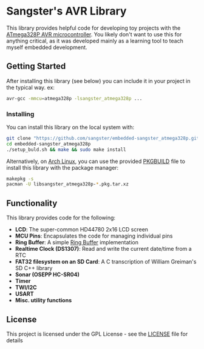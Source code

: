 # Sangster's AVR Library

This library provides helpful code for developing toy projects with the
[ATmega328P AVR
microcontroller](https://www.microchip.com/wwwproducts/en/ATmega328p). You
likely don't want to use this for anything critical, as it was developed mainly
as a learning tool to teach myself embedded development.

## Getting Started

After installing this library (see below) you can include it in your project in
the typical way. ex:

```sh
avr-gcc -mmcu=atmega328p -lsangster_atmega328p ...
```

### Installing

You can install this library on the local system with:

```sh
git clone "https://github.com/sangster/embedded-sangster_atmega328p.git"
cd embedded-sangster_atmega328p
./setup_buld.sh && make && sudo make install
```

Alternatively, on [Arch Linux](https://www.archlinux.org/), you can use the
provided [PKGBUILD](./PKGBUILD) file to install this library with the package
manager:

```sh
makepkg -s
pacman -U libsangster_atmega328p-*.pkg.tar.xz
```

## Functionality

This library provides code for the following:

 - **LCD**: The super-common HD44780 2x16 LCD screen
 - **MCU Pins**: Encapsulates the code for managing individual pins
 - **Ring Buffer**: A simple [Ring
   Buffer](https://en.wikipedia.org/wiki/Ring_buffer) implementation
 - **Realtime Clock (DS1307)**: Read and write the current date/time from a RTC
 - **FAT32 filesystem on an SD Card**: A C transcription of William Greiman's
   SD C++ library
 - **Sonar (OSEPP HC-SR04)**
 - **Timer**
 - **TWI/I2C**
 - **USART**
 - **Misc. utility functions**

## License

This project is licensed under the GPL License - see the [LICENSE](./LICENSE)
file for details
